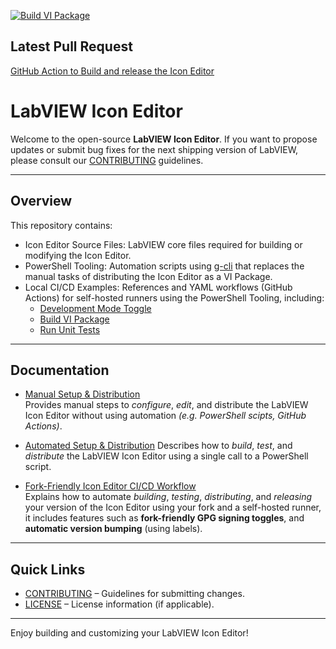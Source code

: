 [![Build VI Package](https://github.com/ni/labview-icon-editor/actions/workflows/build-vi-package.yml/badge.svg)](https://github.com/ni/labview-icon-editor/actions/workflows/build-vi-package.yml)

## Latest Pull Request 
[GitHub Action to Build and release the Icon Editor](https://github.com/ni/labview-icon-editor/pull/158)

# LabVIEW Icon Editor

Welcome to the open-source **LabVIEW Icon Editor**. If you want to propose updates or submit bug fixes for the next shipping version of LabVIEW, please consult our [CONTRIBUTING](CONTRIBUTING.md) guidelines.

---

## Overview

This repository contains:
- Icon Editor Source Files: LabVIEW core files required for building or modifying the Icon Editor.
- PowerShell Tooling: Automation scripts using [g-cli](https://github.com/G-CLI/G-CLI) that replaces the manual tasks of distributing the Icon Editor as a VI Package. 
- Local CI/CD Examples: References and YAML workflows (GitHub Actions) for self-hosted runners using the PowerShell Tooling, including:
  - [Development Mode Toggle](docs/actions/development-mode-toggle.md)
  - [Build VI Package](https://github.com/ni/labview-icon-editor/actions/workflows/build-vi-package.yml)
  - [Run Unit Tests](https://github.com/ni/labview-icon-editor/actions/workflows/run-unit-tests.yml)

---

## Documentation

- [Manual Setup & Distribution](./docs/manual-setup.md)  
  Provides manual steps to *configure*, *edit*, and distribute the LabVIEW Icon Editor without using automation *(e.g. PowerShell scipts, GitHub Actions)*.

- [Automated Setup & Distribution](./docs/automated-setup.md)
  Describes how to *build*, *test*, and *distribute* the LabVIEW Icon Editor using a single call to a PowerShell script.

- [Fork-Friendly Icon Editor CI/CD Workflow](./docs/ci-workflows.md)  
  Explains how to automate *building*, *testing*, *distributing*, and *releasing* your version of the Icon Editor using your fork and a self-hosted runner, it includes features such as **fork-friendly GPG signing toggles**, and **automatic version bumping** (using labels).

---

## Quick Links

- [CONTRIBUTING](CONTRIBUTING.md) – Guidelines for submitting changes.
- [LICENSE](LICENSE) – License information (if applicable).

---

Enjoy building and customizing your LabVIEW Icon Editor!
